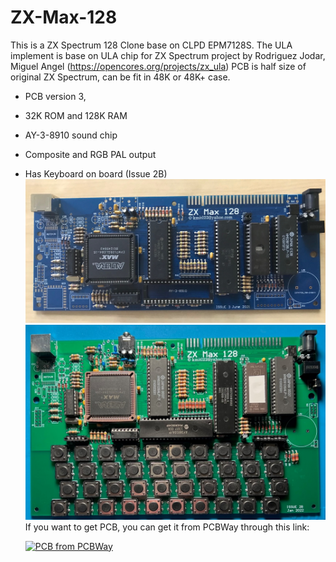 # ZX-Max-128
This is a ZX Spectrum 128 Clone base on CLPD EPM7128S. The ULA implement is base on ULA chip for ZX Spectrum project by Rodriguez Jodar, Miguel Angel (https://opencores.org/projects/zx_ula)
PCB is half size of original ZX Spectrum, can be fit in 48K or 48K+ case.

- PCB version 3, 
- 32K ROM and 128K RAM
- AY-3-8910 sound chip
- Composite and RGB PAL output
- Has Keyboard on board (Issue 2B)
![Board](https://github.com/DonSuperfo/ZX-Max-128/blob/main/Issue%203/Max%20128%20Issue%203.jpg)
![Board](https://github.com/DonSuperfo/ZX-Max-128/blob/main/Issue%202B/Max%20128%20%20Issue%202b.jpg)
If you want to get PCB, you can get it from PCBWay through this link:

  <a href="https://www.pcbway.com/project/shareproject/ZX_Max_128_Issue_3_d9ef9c03.html"><img src="https://www.pcbway.com/project/img/images/frompcbway-1220.png" alt="PCB from PCBWay" /></a>
  
  

